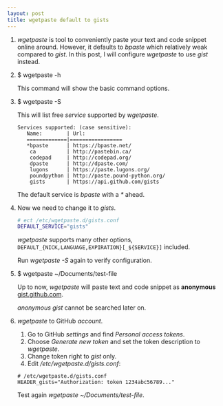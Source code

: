 ```yaml
---
layout: post
title: wgetpaste default to gists
---
```


1. *wgetpaste* is tool to conveniently paste your text and code snippet online around. However, it defaults to *bpaste* which relatively weak compared to *gist*. In this post, I will configure *wgetpaste* to use *gist* instead.
2. $ wgetpaste -h

    This command will show the basic command options.
3. $ wgetpaste -S

    This will list free *service* supported by *wgetpaste*.

    ```
    Services supported: (case sensitive):
       Name:        | Url:
       =============|=================
       *bpaste      | https://bpaste.net/
        ca          | http://pastebin.ca/
        codepad     | http://codepad.org/
        dpaste      | http://dpaste.com/
        lugons      | https://paste.lugons.org/
        poundpython | http://paste.pound-python.org/
        gists       | https://api.github.com/gists
    ```
    The default service is *bpaste* with a *\** ahead.
4. Now we need to change it to *gists*.

    ```bash
    # ect /etc/wgetpaste.d/gists.conf
    DEFAULT_SERVICE="gists"
    ```
    *wgetpaste* supports many other options, `DEFAULT_{NICK,LANGUAGE,EXPIRATION}[_${SERVICE}]` included.

    Run *wgetpaste -S* again to verify configuration.
5. $ wgetpaste ~/Documents/test-file

    Up to now, *wgetpaste* will paste text and code snippet as **anonymous** [gist.github.com](https://gist.github.com).

    *anonymous gist* cannot be searched later on.
6. *wgetpaste* to GitHub *account*.
    1. Go to GitHub *settings* and find *Personal access tokens*.
    2. Choose *Generate new token* and set the token description to *wgetpaste*.
    3. Change token right to *gist* only.
    4. Edit */etc/wgetpaste.d/gists.conf*:

    ```
    # /etc/wgetpaste.d/gists.conf
    HEADER_gists="Authorization: token 1234abc56789..."
    ```
    Test again *wgetpaste ~/Documents/test-file*.
